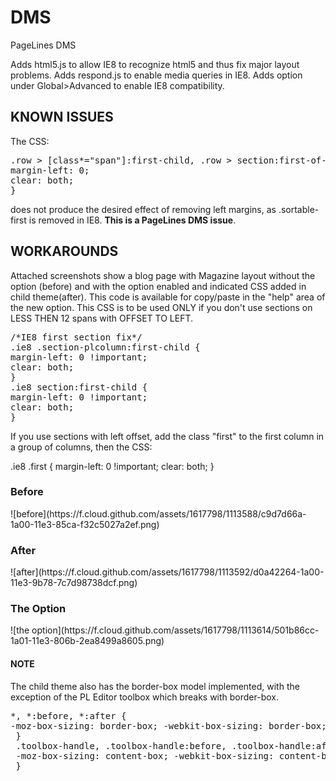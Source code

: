 DMS
===

PageLines DMS

Adds html5.js to allow IE8 to recognize html5 and thus fix major layout problems. 
Adds respond.js to enable media queries in IE8.
Adds option under Global>Advanced to enable IE8 compatibility.

<h2>KNOWN ISSUES</h2>
The CSS: 
<pre>
.row > [class*="span"]:first-child, .row > section:first-of-type, .row .sortable-first, .row-fluid > [class*="span"]:first-child, .row-fluid > section:first-of-type, .row-fluid .sortable-first, .editor-row > [class*="span"]:first-child, .editor-row > section:first-of-type, .editor-row .sortable-first {
margin-left: 0;
clear: both;
}
</pre>
does not produce the desired effect of removing left margins, as .sortable-first is removed in IE8. <strong>This is a PageLines DMS issue</strong>. 

<h2>WORKAROUNDS</h2>
Attached screenshots show a blog page with Magazine layout without the option (before) and with the option enabled and indicated CSS added in child theme(after). This code is available for copy/paste in the "help" area of the new option. 
This CSS is to be used ONLY if you don't use sections on LESS THEN 12 spans with OFFSET TO LEFT. 
<pre>
/*IE8 first section fix*/
.ie8 .section-plcolumn:first-child {
margin-left: 0 !important;
clear: both;
}
.ie8 section:first-child {
margin-left: 0 !important;
clear: both;
}
</pre>

If you use sections with left offset, add the class "first" to the first column in a group of columns, then the CSS: 

.ie8 .first {
margin-left: 0 !important;
clear: both;
}

<h3>Before</h3>
![before](https://f.cloud.github.com/assets/1617798/1113588/c9d7d66a-1a00-11e3-85ca-f32c5027a2ef.png)

<h3>After</h3>
![after](https://f.cloud.github.com/assets/1617798/1113592/d0a42264-1a00-11e3-9b78-7c7d98738dcf.png)

<h3>The Option</h3>
![the option](https://f.cloud.github.com/assets/1617798/1113614/501b86cc-1a01-11e3-806b-2ea8499a8605.png)

<h4>NOTE</h4>
The child theme also has the border-box model implemented, with the exception of the PL Editor toolbox which breaks with border-box.
<pre>
*, *:before, *:after {
-moz-box-sizing: border-box; -webkit-box-sizing: border-box; box-sizing: border-box;
 }
 .toolbox-handle, .toolbox-handle:before, .toolbox-handle:after {
 -moz-box-sizing: content-box; -webkit-box-sizing: content-box; box-sizing: content-box;
 }
</pre>